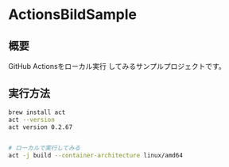 # ActionsBildSample

## 概要
GitHub Actionsをローカル実行 してみるサンプルプロジェクトです。

## 実行方法

```bash
brew install act
act --version
act version 0.2.67


# ローカルで実行してみる
act -j build --container-architecture linux/amd64
```